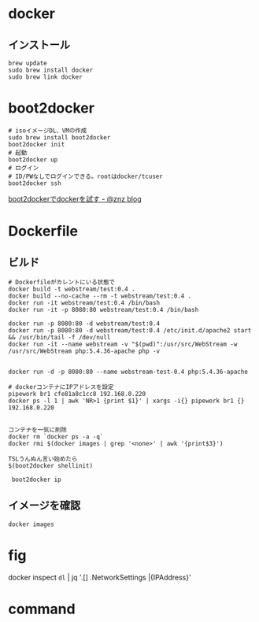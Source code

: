 # docker

## インストール
```vim
brew update
sudo brew install docker
sudo brew link docker
```

# boot2docker
```vim
# isoイメージDL、VMの作成
sudo brew install boot2docker
boot2docker init
# 起動
boot2docker up
# ログイン
# ID/PWなしでログインできる。rootはdocker/tcuser
boot2docker ssh
```

[boot2dockerでdockerを試す - @znz blog](http://blog.n-z.jp/blog/2014-02-23-boot2docker.html)

# Dockerfile


## ビルド
```vim
# Dockerfileがカレントにいる状態で
docker build -t webstream/test:0.4 .
docker build --no-cache --rm -t webstream/test:0.4 .
docker run -it webstream/test:0.4 /bin/bash
docker run -it -p 8080:80 webstream/test:0.4 /bin/bash

docker run -p 8080:80 -d webstream/test:0.4
docker run -p 8080:80 -d webstream/test:0.4 /etc/init.d/apache2 start && /usr/bin/tail -f /dev/null
docker run -it --name webstream -v "$(pwd)":/usr/src/WebStream -w /usr/src/WebStream php:5.4.36-apache php -v


docker run -d -p 8080:80 --name webstream-test-0.4 php:5.4.36-apache

# dockerコンテナにIPアドレスを設定
pipework br1 cfe81a8c1cc8 192.168.0.220
docker ps -l 1 | awk 'NR>1 {print $1}' | xargs -i{} pipework br1 {} 192.168.0.220


コンテナを一気に削除
docker rm `docker ps -a -q`
docker rmi $(docker images | grep '<none>' | awk '{print$3}')

TSLうんぬん言い始めたら
$(boot2docker shellinit)

 boot2docker ip

```
## イメージを確認
```vim
docker images
```


# fig

docker inspect `dl` | jq '.[] .NetworkSettings |{IPAddress}'

# command
